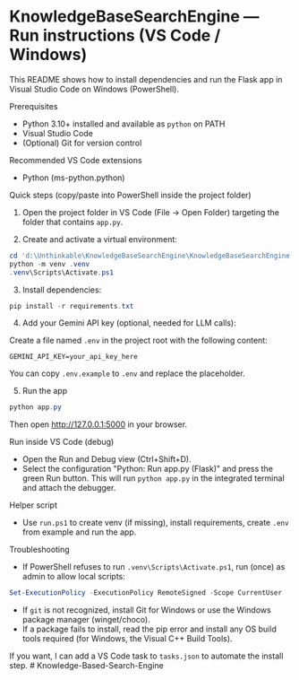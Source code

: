# KnowledgeBaseSearchEngine — Run instructions (VS Code / Windows)

This README shows how to install dependencies and run the Flask app in Visual Studio Code on Windows (PowerShell).

Prerequisites
- Python 3.10+ installed and available as `python` on PATH
- Visual Studio Code
- (Optional) Git for version control

Recommended VS Code extensions
- Python (ms-python.python)

Quick steps (copy/paste into PowerShell inside the project folder)

1) Open the project folder in VS Code (File → Open Folder) targeting the folder that contains `app.py`.

2) Create and activate a virtual environment:

```powershell
cd 'd:\Unthinkable\KnowledgeBaseSearchEngine\KnowledgeBaseSearchEngine'
python -m venv .venv
.venv\Scripts\Activate.ps1
```

3) Install dependencies:

```powershell
pip install -r requirements.txt
```

4) Add your Gemini API key (optional, needed for LLM calls):

Create a file named `.env` in the project root with the following content:

```
GEMINI_API_KEY=your_api_key_here
```
You can copy `.env.example` to `.env` and replace the placeholder.

5) Run the app

```powershell
python app.py
```

Then open http://127.0.0.1:5000 in your browser.

Run inside VS Code (debug)
- Open the Run and Debug view (Ctrl+Shift+D).
- Select the configuration "Python: Run app.py (Flask)" and press the green Run button. This will run `python app.py` in the integrated terminal and attach the debugger.

Helper script
- Use `run.ps1` to create venv (if missing), install requirements, create `.env` from example and run the app.

Troubleshooting
- If PowerShell refuses to run `.venv\Scripts\Activate.ps1`, run (once) as admin to allow local scripts:

```powershell
Set-ExecutionPolicy -ExecutionPolicy RemoteSigned -Scope CurrentUser
```

- If `git` is not recognized, install Git for Windows or use the Windows package manager (winget/choco).
- If a package fails to install, read the pip error and install any OS build tools required (for Windows, the Visual C++ Build Tools).

If you want, I can add a VS Code task to `tasks.json` to automate the install step.
#   K n o w l e d g e - B a s e d - S e a r c h - E n g i n e  
 
